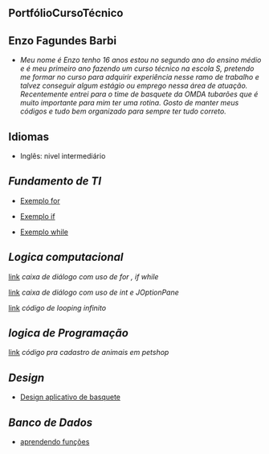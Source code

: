 ## PortfólioCursoTécnico

## Enzo Fagundes Barbi
- _Meu nome é Enzo tenho 16 anos estou no segundo ano do ensino médio e é meu primeiro ano fazendo um curso técnico na escola S, pretendo me formar no curso para adquirir experiência nesse ramo de trabalho e talvez conseguir algum estágio ou emprego nessa área de atuação. Recentemente entrei para o time de basquete da OMDA tubarões que é muito importante para mim ter uma rotina. Gosto de manter meus códigos e tudo bem organizado para sempre ter tudo correto._

## Idiomas 
- Inglês: nivel intermediário

## _Fundamento de TI_
- [Exemplo for](fundamentosTi/exemplos/atvd6.sh)

- [Exemplo if](fundamentosTi/exemplos/atvd2.sh)

- [Exemplo while](fundamentosTi/exemplos/atvd2.sh)

## _Logica computacional_
[link](LogicaComputacional/codigos.java) _caixa de diálogo com uso de for , if while_

[link](LogicaComputacional/codigo.java2) _caixa de diálogo com uso de int e JOptionPane_

[link](LogicaComputacinal/codigo.java3) _código de looping infinito_

## _logica de Programação_
[link](LogicaProgramacao/PetShop/PetShop/) _código pra cadastro de animais em petshop_

## _Design_
- [Design aplicativo de basquete](trabalho_figma.pdf)

## _Banco de Dados_
- [aprendendo funções](PortfolioCursoTecnico/banco_de_dados/)
